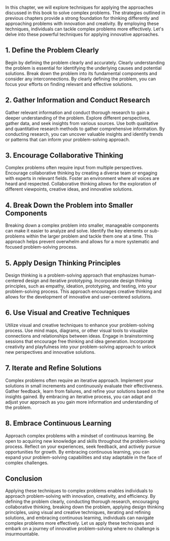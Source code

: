 
In this chapter, we will explore techniques for applying the approaches discussed in this book to solve complex problems. The strategies outlined in previous chapters provide a strong foundation for thinking differently and approaching problems with innovation and creativity. By employing these techniques, individuals can tackle complex problems more effectively. Let's delve into these powerful techniques for applying innovative approaches.

## 1\. Define the Problem Clearly

Begin by defining the problem clearly and accurately. Clearly understanding the problem is essential for identifying the underlying causes and potential solutions. Break down the problem into its fundamental components and consider any interconnections. By clearly defining the problem, you can focus your efforts on finding relevant and effective solutions.

## 2\. Gather Information and Conduct Research

Gather relevant information and conduct thorough research to gain a deeper understanding of the problem. Explore different perspectives, gather data, and seek insights from various sources. Use both qualitative and quantitative research methods to gather comprehensive information. By conducting research, you can uncover valuable insights and identify trends or patterns that can inform your problem-solving approach.

## 3\. Encourage Collaborative Thinking

Complex problems often require input from multiple perspectives. Encourage collaborative thinking by creating a diverse team or engaging with experts in relevant fields. Foster an environment where all voices are heard and respected. Collaborative thinking allows for the exploration of different viewpoints, creative ideas, and innovative solutions.

## 4\. Break Down the Problem into Smaller Components

Breaking down a complex problem into smaller, manageable components can make it easier to analyze and solve. Identify the key elements or sub-problems within the larger problem and tackle them one at a time. This approach helps prevent overwhelm and allows for a more systematic and focused problem-solving process.

## 5\. Apply Design Thinking Principles

Design thinking is a problem-solving approach that emphasizes human-centered design and iterative prototyping. Incorporate design thinking principles, such as empathy, ideation, prototyping, and testing, into your problem-solving process. This approach encourages creative thinking and allows for the development of innovative and user-centered solutions.

## 6\. Use Visual and Creative Techniques

Utilize visual and creative techniques to enhance your problem-solving process. Use mind maps, diagrams, or other visual tools to visualize connections and relationships between ideas. Engage in brainstorming sessions that encourage free thinking and idea generation. Incorporate creativity and playfulness into your problem-solving approach to unlock new perspectives and innovative solutions.

## 7\. Iterate and Refine Solutions

Complex problems often require an iterative approach. Implement your solutions in small increments and continuously evaluate their effectiveness. Gather feedback, learn from failures, and refine your solutions based on the insights gained. By embracing an iterative process, you can adapt and adjust your approach as you gain more information and understanding of the problem.

## 8\. Embrace Continuous Learning

Approach complex problems with a mindset of continuous learning. Be open to acquiring new knowledge and skills throughout the problem-solving process. Reflect on your experiences, seek feedback, and actively pursue opportunities for growth. By embracing continuous learning, you can expand your problem-solving capabilities and stay adaptable in the face of complex challenges.

## Conclusion

Applying these techniques to complex problems enables individuals to approach problem-solving with innovation, creativity, and efficiency. By defining the problem clearly, conducting thorough research, encouraging collaborative thinking, breaking down the problem, applying design thinking principles, using visual and creative techniques, iterating and refining solutions, and embracing continuous learning, individuals can navigate complex problems more effectively. Let us apply these techniques and embark on a journey of innovative problem-solving where no challenge is insurmountable.
